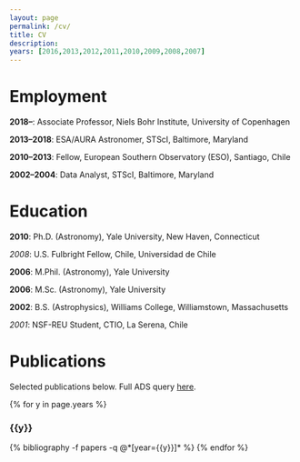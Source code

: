 ```yaml
---
layout: page
permalink: /cv/
title: CV
description: 
years: [2016,2013,2012,2011,2010,2009,2008,2007]
---
```


Employment
==========

**2018&ndash;**: Associate Professor, Niels Bohr Institute, University of Copenhagen

**2013&ndash;2018**: ESA/AURA Astronomer, STScI, Baltimore, Maryland

**2010&ndash;2013**: Fellow, European Southern Observatory (ESO), Santiago, Chile

**2002&ndash;2004**: Data Analyst, STScI, Baltimore, Maryland

Education
=========

**2010**: Ph.D. (Astronomy), Yale University, New Haven, Connecticut

*2008*: U.S. Fulbright Fellow, Chile, Universidad de Chile

**2006**: M.Phil. (Astronomy), Yale University

**2006**: M.Sc. (Astronomy), Yale University

**2002**: B.S. (Astrophysics), Williams College, Williamstown, Massachusetts

*2001*: NSF-REU Student, CTIO, La Serena, Chile


Publications
============

Selected publications below.  Full ADS query [here](https://ui.adsabs.harvard.edu/search/p_=0&q=brammer%2C%20g&sort=citation_count%20desc%2C%20bibcode%20desc).

{% for y in page.years %}
  <h3 class="year">{{y}}</h3>
  {% bibliography -f papers -q @*[year={{y}}]* %}
{% endfor %}
